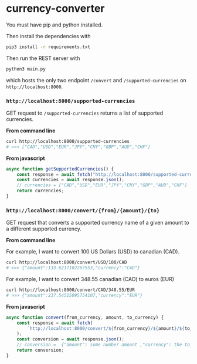 # currency-converter

You must have pip and python installed.

Then install the dependencies with

```bash
pip3 install -r requirements.txt
```

Then run the REST server with

```bash
python3 main.py
```

which hosts the only two endpoint `/convert` and `/supported-currencies` on `http://localhost:8000`.

### `http://localhost:8000/supported-currencies`

GET request to `/supported-currencies` returns a list of supported currencies.

**From command line**

```bash
curl http://localhost:8000/supported-currencies
# >>> ["CAD","USD","EUR","JPY","CNY","GBP","AUD","CHF"]
```

**From javascript**

```js
async function getSupportedCurrencies() {
	const response = await fetch("http://localhost:8000/supported-currencies");
	const currencies = await response.json();
	// currencies = ["CAD","USD","EUR","JPY","CNY","GBP","AUD","CHF"]
	return currencies;
}
```

### `http://localhost:8000/convert/{from}/{amount}/{to}`

GET request that converts a supported currency name of a given amount to a different supported currency.

**From command line**

For example, I want to convert 100 US Dollars (USD) to canadian (CAD).

```bash
curl http://localhost:8000/convert/USD/100/CAD
# >>> {"amount":133.6217102267553,"currency":"CAD"}
```

For example, I want to convert 348.55 canadian (CAD) to euros (EUR)

```bash
curl http://localhost:8000/convert/CAD/348.55/EUR
# >>> {"amount":237.54515095754107,"currency":"EUR"}
```

**From javascript**

```js
async function convert(from_currency, amount, to_currency) {
	const response = await fetch(
		`http://localhost:8000/convert/${from_currency}/${amount}/${to_currency}`
	);
	const conversion = await response.json();
	// conversion =  {"amount": some number amount ,"currency": the to_currency}
	return conversion;
}
```
